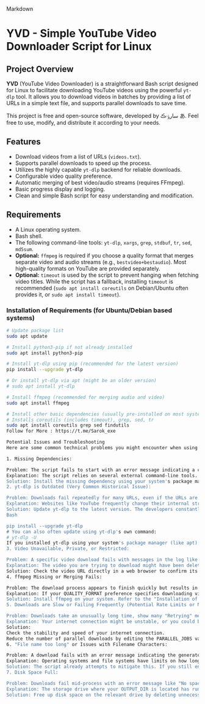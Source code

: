 Markdown

# YVD - Simple YouTube Video Downloader Script for Linux

## Project Overview

**YVD** (YouTube Video Downloader) is a straightforward Bash script designed for Linux to facilitate downloading YouTube videos using the powerful `yt-dlp` tool. It allows you to download videos in batches by providing a list of URLs in a simple text file, and supports parallel downloads to save time.

This project is free and open-source software, developed by سارﯣۥڪ あ. Feel free to use, modify, and distribute it according to your needs.

## Features

* Download videos from a list of URLs (`videos.txt`).
* Supports parallel downloads to speed up the process.
* Utilizes the highly capable `yt-dlp` backend for reliable downloads.
* Configurable video quality preference.
* Automatic merging of best video/audio streams (requires FFmpeg).
* Basic progress display and logging.
* Clean and simple Bash script for easy understanding and modification.

## Requirements

* A Linux operating system.
* Bash shell.
* The following command-line tools: `yt-dlp`, `xargs`, `grep`, `stdbuf`, `tr`, `sed`, `md5sum`.
* **Optional:** `ffmpeg` is required if you choose a quality format that merges separate video and audio streams (e.g., `bestvideo+bestaudio`). Most high-quality formats on YouTube are provided separately.
* **Optional:** `timeout` is used by the script to prevent hanging when fetching video titles. While the script has a fallback, installing `timeout` is recommended (`sudo apt install coreutils` on Debian/Ubuntu often provides it, or `sudo apt install timeout`).

### Installation of Requirements (for Ubuntu/Debian based systems)

```bash
# Update package list
sudo apt update

# Install python3-pip if not already installed
sudo apt install python3-pip

# Install yt-dlp using pip (recommended for the latest version)
pip install --upgrade yt-dlp

# Or install yt-dlp via apt (might be an older version)
# sudo apt install yt-dlp

# Install ffmpeg (recommended for merging audio and video)
sudo apt install ffmpeg

# Install other basic dependencies (usually pre-installed on most systems, but good to check)
# Installs coreutils (includes timeout), grep, sed, tr
sudo apt install coreutils grep sed findutils
Follow for More : https://t.me/Sarok_exe

Potential Issues and Troubleshooting
Here are some common technical problems you might encounter when using this script, along with explanations and solutions. Always remember to check the $LOG_FILE (default: download.log) for detailed error messages from yt-dlp when a download fails.

1. Missing Dependencies:

Problem: The script fails to start with an error message indicating a command like yt-dlp, ffmpeg, xargs, etc., is not found.
Explanation: The script relies on several external command-line tools. If one of these tools is not installed on your system or cannot be found in your system's command search path (PATH), the script cannot run. The script checks for the main dependencies at the beginning.
Solution: Install the missing dependency using your system's package manager. Refer to the "Installation of Requirements" section above for common commands. Make sure you've installed all listed requirements.
2. yt-dlp is Outdated (Very Common Historical Issue):

Problem: Downloads fail repeatedly for many URLs, even if the URLs are valid and the videos are available when you check them manually. The log file might show errors related to extracting video information, parsing data, or finding formats.
Explanation: Websites like YouTube frequently change their internal structure, video formats, or how they serve content. yt-dlp uses specific "extractors" for each site to understand how to find and download videos. When a website changes, the old extractors in your yt-dlp version might break. This is historically the most frequent reason for yt-dlp failures.
Solution: Update yt-dlp to the latest version. The developers constantly release updates to fix compatibility issues caused by website changes. If you installed via pip (the recommended method), run:
Bash

pip install --upgrade yt-dlp
# You can also often update using yt-dlp's own command:
# yt-dlp -U
If you installed yt-dlp using your system's package manager (like apt), update your system packages (sudo apt update && sudo apt upgrade), but be aware that the version available via package managers might not always be the absolute latest. Using pip usually gets you updates faster.
3. Video Unavailable, Private, or Restricted:

Problem: A specific video download fails with messages in the log like "Private video", "This video is unavailable", "Age restricted", or "Geo-restricted".
Explanation: The video you are trying to download might have been deleted, set to private, is an unlisted video that requires logging in, or is blocked in your geographical region or requires age verification that yt-dlp (and this script) doesn't automatically handle.
Solution: Check the video URL directly in a web browser to confirm its status and any restrictions. If the video is genuinely unavailable or restricted in a way you cannot bypass (like requiring login), you will not be able to download it. Remove the problematic URL from your videos.txt file.
4. ffmpeg Missing or Merging Fails:

Problem: The download process appears to finish quickly but results in a file that is video-only or audio-only, or the script reports a failure specifically during a "Merging" step.
Explanation: If your QUALITY_FORMAT preference specifies downloading video and audio streams separately (e.g., bestvideo+bestaudio which is common for high quality), yt-dlp needs ffmpeg to combine these two streams into a single video file (like MP4 or MKV). If ffmpeg is not installed or not working correctly, this merging step cannot happen. The script includes a warning at the start if ffmpeg isn't found.
Solution: Install ffmpeg on your system. Refer to the "Installation of Requirements" section for installation commands.
5. Downloads are Slow or Failing Frequently (Potential Rate Limits or Network Issues):

Problem: Downloads take an unusually long time, show many "Retrying" messages, or fail intermittently with network-related errors.
Explanation: Your internet connection might be unstable, or you could be hitting rate limits imposed by the video hosting site. Downloading many videos in parallel from the same IP address can sometimes be interpreted as suspicious activity, leading the site to slow down or temporarily block your connection. The script includes --retries and --sleep-interval for yt-dlp to help with this, but it's not a guaranteed fix for aggressive rate limiting.
Solution:
Check the stability and speed of your internet connection.
Reduce the number of parallel downloads by editing the PARALLEL_JOBS variable at the top of the script to a lower number (e.g., 1, 2, or 3). This reduces simultaneous connections and might help avoid rate limits.
6. "File name too long" or Issues with Filename Characters:

Problem: A download fails with an error message indicating the generated filename or path is too long, or contains characters not allowed by your file system.
Explanation: Operating systems and file systems have limits on how long filenames and the full path to a file can be. While the script uses yt-dlp's --restrict-filenames and limits the length of the video title included in the filename (FILENAME_TITLE_LENGTH), a combination of a long output directory path and a long title (even if limited) can sometimes exceed limits.
Solution: The script already attempts to mitigate this. If you still encounter this error, try shortening the FILENAME_TITLE_LENGTH value in the script, or choose a less deeply nested directory for OUTPUT_DIR. The --restrict-filenames option handles most problematic characters automatically.
7. Disk Space Full:

Problem: Downloads fail mid-process with an error message like "No space left on device" or similar.
Explanation: The storage drive where your OUTPUT_DIR is located has run out of free space to save the downloaded video file.
Solution: Free up disk space on the relevant drive by deleting unnecessary files. The script does not check for sufficient disk space before starting downloads.